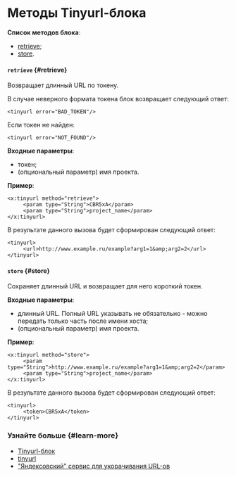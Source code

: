 # Методы Tinyurl-блока

**Список методов блока**:
- [retrieve](block-tinyurl-methods.md#retrieve);
- [store](block-tinyurl-methods.md#store).

#### `retrieve` {#retrieve}

Возвращает длинный URL по токену.

В случае неверного формата токена блок возвращает следующий ответ:

```
<tinyurl error="BAD_TOKEN"/>
```

Если токен не найден:

```
<tinyurl error="NOT_FOUND"/>
```

**Входные параметры**:

- токен;
- (опциональный параметр) имя проекта.

**Пример**:

```
<x:tinyurl method="retrieve">
     <param type="String">CBR5xA</param>
     <param type="String">project_name</param>
</x:tinyurl>
```

В результате данного вызова будет сформирован следующий ответ:

```
<tinyurl>
     <url>http://www.example.ru/example?arg1=1&amp;arg2=2</url>
</tinyurl>
```

#### `store` {#store}

Сохраняет длинный URL и возвращает для него короткий токен.

**Входные параметры**:

- длинный URL. Полный URL указывать не обязательно - можно передать только часть после имени хоста;
- (опциональный параметр) имя проекта.

**Пример**:

```
<x:tinyurl method="store">
     <param
type="String">http://www.example.ru/example?arg1=1&amp;arg2=2</param>
     <param type="String">project_name</param>
</x:tinyurl>
```

В результате данного вызова будет сформирован следующий ответ:

```
<tinyurl>
     <token>CBR5xA</token>
</tinyurl>
```

### Узнайте больше {#learn-more}
* [Tinyurl-блок](../concepts/block-tinyurl-ov.md)
* [tinyurl](../reference/tinyurl.md)
* ["Яндексовский" сервис для укорачивания URL-ов](http://wiki.yandex-team.ru/tinyurl)